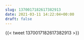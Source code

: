 ```yaml
---
slug: 1370017182617382913
date: 2021-03-11 14:22:04+00:00
draft: false
---
```


{{< tweet 1370017182617382913 >}}
